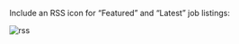 Include an RSS icon for “Featured” and “Latest” job listings:

![rss](../../../../public/images/rss.png)



